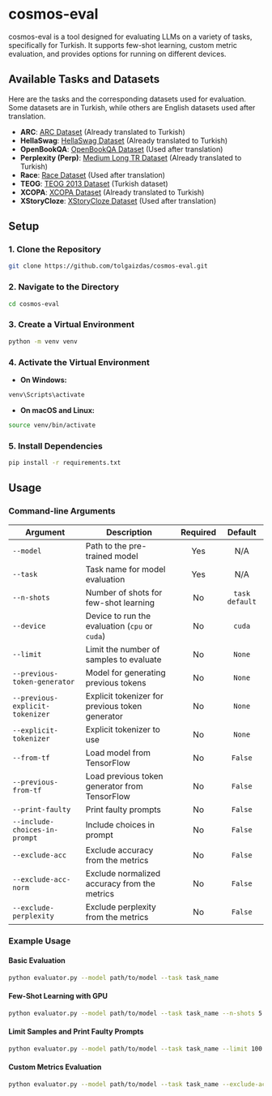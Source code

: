 # cosmos-eval

cosmos-eval is a tool designed for evaluating LLMs on a variety of tasks, specifically for Turkish. It supports few-shot learning, custom metric evaluation, and provides options for running on different devices.

## Available Tasks and Datasets

Here are the tasks and the corresponding datasets used for evaluation. Some datasets are in Turkish, while others are English datasets used after translation.

- **ARC**: [ARC Dataset](https://huggingface.co/datasets/malhajar/arc-tr-v0.2) (Already translated to Turkish)
- **HellaSwag**: [HellaSwag Dataset](https://huggingface.co/datasets/malhajar/hellaswag_tr-v0.2) (Already translated to Turkish)
- **OpenBookQA**: [OpenBookQA Dataset](https://huggingface.co/datasets/allenai/openbookqa) (Used after translation)
- **Perplexity (Perp)**: [Medium Long TR Dataset](tasks/perp/ds/medium_long_tr.csv) (Already translated to Turkish)
- **Race**: [Race Dataset](https://huggingface.co/datasets/ehovy/race) (Used after translation)
- **TEOG**: [TEOG 2013 Dataset](https://huggingface.co/datasets/aliardaf/LLMs-Turkish-TEOG-Leaderboard/resolve/main/teog_2013_text.csv) (Turkish dataset)
- **XCOPA**: [XCOPA Dataset](https://huggingface.co/datasets/cambridgeltl/xcopa) (Already translated to Turkish)
- **XStoryCloze**: [XStoryCloze Dataset](https://huggingface.co/datasets/juletxara/xstory_cloze) (Used after translation)

## Setup

### 1. Clone the Repository

```bash
git clone https://github.com/tolgaizdas/cosmos-eval.git
```

### 2. Navigate to the Directory

```bash
cd cosmos-eval
```

### 3. Create a Virtual Environment

```bash
python -m venv venv
```

### 4. Activate the Virtual Environment

- **On Windows:**

```bash
venv\Scripts\activate
```

- **On macOS and Linux:**

```bash
source venv/bin/activate
```

### 5. Install Dependencies

```bash
pip install -r requirements.txt
```

## Usage

### Command-line Arguments

| Argument                        | Description                                     | Required |    Default     |
|---------------------------------|-------------------------------------------------|:--------:|:--------------:|
| `--model`                       | Path to the pre-trained model                   |   Yes    |      N/A       |
| `--task`                        | Task name for model evaluation                  |   Yes    |      N/A       |
| `--n-shots`                     | Number of shots for few-shot learning           |    No    | `task default` |
| `--device`                      | Device to run the evaluation (`cpu` or `cuda`)  |    No    |     `cuda`     |
| `--limit`                       | Limit the number of samples to evaluate         |    No    |     `None`     |
| `--previous-token-generator`    | Model for generating previous tokens            |    No    |     `None`     |
| `--previous-explicit-tokenizer` | Explicit tokenizer for previous token generator |    No    |     `None`     |
| `--explicit-tokenizer`          | Explicit tokenizer to use                       |    No    |     `None`     |
| `--from-tf`                     | Load model from TensorFlow                      |    No    |    `False`     |
| `--previous-from-tf`            | Load previous token generator from TensorFlow   |    No    |    `False`     |
| `--print-faulty`                | Print faulty prompts                            |    No    |    `False`     |
| `--include-choices-in-prompt`   | Include choices in prompt                       |    No    |    `False`     |
| `--exclude-acc`                 | Exclude accuracy from the metrics               |    No    |    `False`     |
| `--exclude-acc-norm`            | Exclude normalized accuracy from the metrics    |    No    |    `False`     |
| `--exclude-perplexity`          | Exclude perplexity from the metrics             |    No    |    `False`     |

### Example Usage

#### Basic Evaluation

```bash
python evaluator.py --model path/to/model --task task_name
```

#### Few-Shot Learning with GPU

```bash
python evaluator.py --model path/to/model --task task_name --n-shots 5 --device cuda
```

#### Limit Samples and Print Faulty Prompts

```bash
python evaluator.py --model path/to/model --task task_name --limit 100 --print-faulty
```

#### Custom Metrics Evaluation

```bash
python evaluator.py --model path/to/model --task task_name --exclude-acc --exclude-perplexity
```
